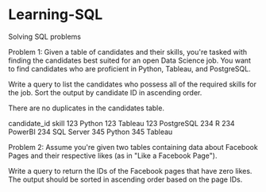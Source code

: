 # Learning-SQL

Solving SQL problems

Problem 1:
Given a table of candidates and their skills, you're tasked with finding the candidates best suited for an open Data Science job. You want to find candidates who are proficient in Python, Tableau, and PostgreSQL.

Write a query to list the candidates who possess all of the required skills for the job. Sort the output by candidate ID in ascending order.

There are no duplicates in the candidates table.

candidate_id	skill
123	Python
123	Tableau
123	PostgreSQL
234	R
234	PowerBI
234	SQL Server
345	Python
345	Tableau



Problem 2:
Assume you're given two tables containing data about Facebook Pages and their respective likes (as in "Like a Facebook Page").

Write a query to return the IDs of the Facebook pages that have zero likes. The output should be sorted in ascending order based on the page IDs.
